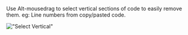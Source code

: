 ﻿Use Alt-mousedrag to select vertical sections of code to easily remove them. eg: Line numbers from copy/pasted code.

!["Select Vertical"](Tips/images/SelectVertical.png)

